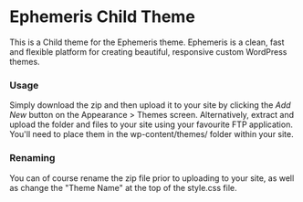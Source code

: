 Ephemeris Child Theme
=====================

This is a Child theme for the Ephemeris theme. Ephemeris is a clean, fast and flexible platform for creating beautiful, responsive custom WordPress themes.

### Usage
Simply download the zip and then upload it to your site by clicking the *Add New* button on the Appearance > Themes screen. Alternatively, extract and upload the folder and files to your site using your favourite FTP application. You'll need to place them in the wp-content/themes/ folder within your site.


### Renaming
You can of course rename the zip file prior to uploading to your site, as well as change the "Theme Name" at the top of the style.css file.
